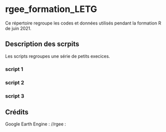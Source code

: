 # rgee_formation_LETG
Ce répertoire regroupe les codes et données utilisés pendant la formation R de juin 2021.

## Description des scrpits
Les scripts regroupes une série de petits execices. 
### script 1

### script 2 

### script 3

## Crédits

Google Earth Engine :
//rgee : 

